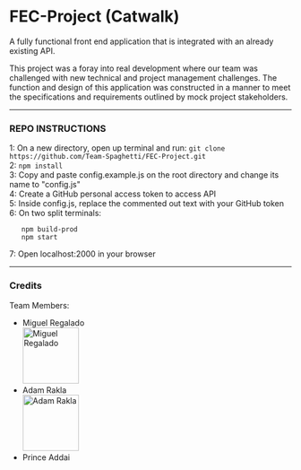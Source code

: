 # FEC-Project (Catwalk)
A fully functional front end application that is integrated with an already existing API. <br />

This project was a foray into real development where our team was challenged with new technical and project management challenges. The function and design of this application was constructed in a manner to meet the specifications and requirements outlined by mock project stakeholders.

---

### REPO INSTRUCTIONS

1: On a new directory, open up terminal and run: ``` git clone https://github.com/Team-Spaghetti/FEC-Project.git ```<br />
2: ``` npm install ``` <br />
3: Copy and paste config.example.js on the root directory and change its name to "config.js" <br />
4: Create a GitHub personal access token to access API <br />
5: Inside config.js, replace the commented out text with your GitHub token <br />
6: On two split terminals: <br />
```
   npm build-prod
   npm start 
```
7: Open localhost:2000 in your browser <br />

--- 
### Credits

Team Members:
 - Miguel Regalado <br /> <a href="github.com/miguelmar21"><img src="https://avatars.githubusercontent.com/u/76494184?v=4" href="github.com/miguelmar21" alt="Miguel Regalado" width="100"/></a>
 - Adam Rakla <br /> <a href="github.com/AdamRakla"><img src="https://avatars.githubusercontent.com/u/87730371?v=4" alt="Adam Rakla" width="100"/></a>
 - Prince Addai
